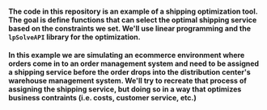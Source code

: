 
#### The code in this repository is an example of a shipping optimization tool. The goal is define functions that can select the optimal shipping service based on the constraints we set. We'll use linear programming and the `lpSolveAPI` library for the optimization.

#### In this example we are simulating an ecommerce environment where orders come in to an order management system and need to be assigned a shipping service before the order drops into the distribution center's warehouse management system. We'll try to recreate that process of assigning the shipping service, but doing so in a way that optimizes business contraints (i.e. costs, customer service, etc.)
